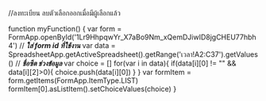 //ลงทะเบียน ลบตัวเลือกออกเมื่อมีผู้เลือกแล้ว

function myFunction() {
  var form = FormApp.openById('1Lr9HhpqwYr_X7aBo9Nm_xQemDJiwID8jgCHEU77hbh4') // ***ใส่ form id ที่ใช้งาน***
  var data = SpreadsheetApp.getActiveSpreadsheet().getRange('เวลา!A2:C37').getValues() // ***ชื่อซีต ช่วงข้อมูล***
  var choice = []
      for(var i in data){
         if(data[i][0] != "" && data[i][2]>0){
            choice.push(data[i][0])
         }
      }
      var formItem = form.getItems(FormApp.ItemType.LIST)
      formItem[0].asListItem().setChoiceValues(choice)
}
